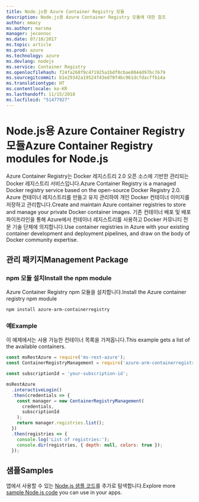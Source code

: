 ```yaml
---
title: Node.js용 Azure Container Registry 모듈
description: Node.js용 Azure Container Registry 모듈에 대한 참조
author: mmacy
ms.author: marsma
manager: jeconnoc
ms.date: 07/18/2017
ms.topic: article
ms.prod: azure
ms.technology: azure
ms.devlang: nodejs
ms.service: Container Registry
ms.openlocfilehash: f24fa268f9c471925a1bdf0cbae8044d97bc7679
ms.sourcegitcommit: b1e29342a19524f43ed70f4bc961dcfdacffb14a
ms.translationtype: HT
ms.contentlocale: ko-KR
ms.lasthandoff: 11/15/2018
ms.locfileid: "51477927"
---
```

# <a name="azure-container-registry-modules-for-nodejs"></a><span data-ttu-id="4ee22-103">Node.js용 Azure Container Registry 모듈</span><span class="sxs-lookup"><span data-stu-id="4ee22-103">Azure Container Registry modules for Node.js</span></span>

<span data-ttu-id="4ee22-104">Azure Container Registry는 Docker 레지스트리 2.0 오픈 소스에 기반한 관리되는 Docker 레지스트리 서비스입니다.</span><span class="sxs-lookup"><span data-stu-id="4ee22-104">Azure Container Registry is a managed Docker registry service based on the open-source Docker Registry 2.0.</span></span> <span data-ttu-id="4ee22-105">Azure 컨테이너 레지스트리를 만들고 유지 관리하여 개인 Docker 컨테이너 이미지를 저장하고 관리합니다.</span><span class="sxs-lookup"><span data-stu-id="4ee22-105">Create and maintain Azure container registries to store and manage your private Docker container images.</span></span> <span data-ttu-id="4ee22-106">기존 컨테이너 배포 및 배포 파이프라인을 통해 Azure에서 컨테이너 레지스트리를 사용하고 Docker 커뮤니티 전문 기술 단체에 의지합니다.</span><span class="sxs-lookup"><span data-stu-id="4ee22-106">Use container registries in Azure with your existing container development and deployment pipelines, and draw on the body of Docker community expertise.</span></span>

## <a name="management-package"></a><span data-ttu-id="4ee22-107">관리 패키지</span><span class="sxs-lookup"><span data-stu-id="4ee22-107">Management Package</span></span>

### <a name="install-the-npm-module"></a><span data-ttu-id="4ee22-108">npm 모듈 설치</span><span class="sxs-lookup"><span data-stu-id="4ee22-108">Install the npm module</span></span>

<span data-ttu-id="4ee22-109">Azure Container Registry npm 모듈을 설치합니다.</span><span class="sxs-lookup"><span data-stu-id="4ee22-109">Install the Azure container registry npm module</span></span>

```bash
npm install azure-arm-containerregistry
```

### <a name="example"></a><span data-ttu-id="4ee22-110">예</span><span class="sxs-lookup"><span data-stu-id="4ee22-110">Example</span></span>

<span data-ttu-id="4ee22-111">이 예제에서는 사용 가능한 컨테이너 목록을 가져옵니다.</span><span class="sxs-lookup"><span data-stu-id="4ee22-111">This example gets a list of the available containers.</span></span>

```javascript
const msRestAzure = require('ms-rest-azure');
const ContainerRegistryManagement = require('azure-arm-containerregistry');

const subscriptionId = 'your-subscription-id';

msRestAzure
  .interactiveLogin()
  .then(credentials => {
    const manager = new ContainerRegistryManagement(
      credentials,
      subscriptionId
    );
    return manager.registries.list();
  })
  .then(registries => {
    console.log('List of registries:');
    console.dir(registries, { depth: null, colors: true });
  });
```

## <a name="samples"></a><span data-ttu-id="4ee22-112">샘플</span><span class="sxs-lookup"><span data-stu-id="4ee22-112">Samples</span></span>

<span data-ttu-id="4ee22-113">앱에서 사용할 수 있는 [Node.js 샘플 코드](https://azure.microsoft.com/resources/samples/?platform=nodejs)를 추가로 탐색합니다.</span><span class="sxs-lookup"><span data-stu-id="4ee22-113">Explore more [sample Node.js code](https://azure.microsoft.com/resources/samples/?platform=nodejs) you can use in your apps.</span></span>
